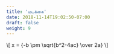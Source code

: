 ```yaml
---
title: 'மடக்கை'
date: 2018-11-14T19:02:50-07:00
draft: false
weight: 9
---
```



\\[ x = {-b \pm \sqrt{b^2-4ac} \over 2a} \\]